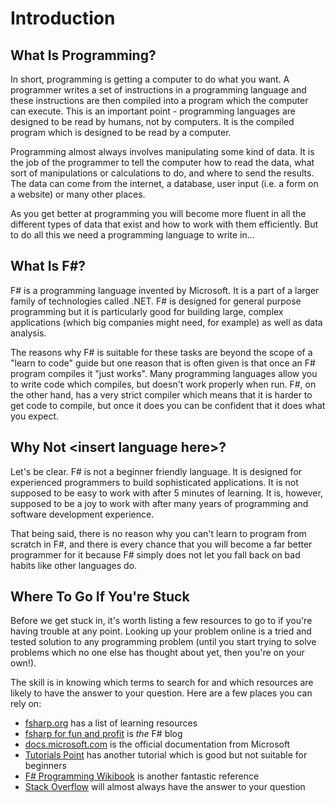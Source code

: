 # Introduction

## What Is Programming?

In short, programming is getting a computer to do what you want. A programmer writes a set of instructions in a programming language and these instructions are then compiled into a program which the computer can execute. This is an important point - programming languages are designed to be read by humans, not by computers. It is the compiled program which is designed to be read by a computer.

Programming almost always involves manipulating some kind of data. It is the job of the programmer to tell the computer how to read the data, what sort of manipulations or calculations to do, and where to send the results. The data can come from the internet, a database, user input (i.e. a form on a website) or many other places.

As you get better at programming you will become more fluent in all the different types of data that exist and how to work with them efficiently. But to do all this we need a programming language to write in...

## What Is F#?

F# is a programming language invented by Microsoft. It is a part of a larger family of technologies called .NET. F# is designed for general purpose programming but it is particularly good for building large, complex applications (which big companies might need, for example) as well as data analysis.

The reasons why F# is suitable for these tasks are beyond the scope of a "learn to code" guide but one reason that is often given is that once an F# program compiles it "just works". Many programming languages allow you to write code which compiles, but doesn't work properly when run. F#, on the other hand, has a very strict compiler which means that it is harder to get code to compile, but once it does you can be confident that it does what you expect.

## Why Not \<insert language here\>?

Let's be clear. F# is not a beginner friendly language. It is designed for experienced programmers to build sophisticated applications. It is not supposed to be easy to work with after 5 minutes of learning. It is, however, supposed to be a joy to work with after many years of programming and software development experience.

That being said, there is no reason why you can't learn to program from scratch in F#, and there is every chance that you will become a far better programmer for it because F# simply does not let you fall back on bad habits like other languages do.

## Where To Go If You're Stuck

Before we get stuck in, it's worth listing a few resources to go to if you're having trouble at any point. Looking up your problem online is a tried and tested solution to any programming problem (until you start trying to solve problems which no one else has thought about yet, then you're on your own!).

The skill is in knowing which terms to search for and which resources are likely to have the answer to your question. Here are a few places you can rely on:

- [fsharp.org](https://fsharp.org/learn.html) has a list of learning resources
- [fsharp for fun and profit](https://fsharpforfunandprofit.com/learning-fsharp/) is _the_ F# blog
- [docs.microsoft.com](https://docs.microsoft.com/en-us/dotnet/fsharp/) is the official documentation from Microsoft
- [Tutorials Point](https://www.tutorialspoint.com/fsharp/index.htm) has another tutorial which is good but not suitable for beginners
- [F# Programming Wikibook](https://en.wikibooks.org/wiki/F_Sharp_Programming) is another fantastic reference
- [Stack Overflow](https://stackoverflow.com/) will almost always have the answer to your question
